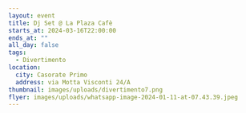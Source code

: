 ```yaml
---
layout: event
title: Dj Set @ La Plaza Cafè
starts_at: 2024-03-16T22:00:00
ends_at: ""
all_day: false
tags:
  - Divertimento
location:
  city: Casorate Primo
  address: via Motta Visconti 24/A
thumbnail: images/uploads/divertimento7.png
flyer: images/uploads/whatsapp-image-2024-01-11-at-07.43.39.jpeg
---
```

